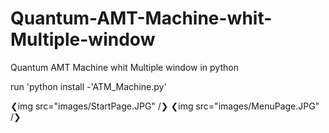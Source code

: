# Quantum-AMT-Machine-whit-Multiple-window
Quantum AMT Machine whit Multiple window in python

run 'python install -'ATM_Machine.py'

❮img src="images/StartPage.JPG" /❯
❮img src="images/MenuPage.JPG" /❯



